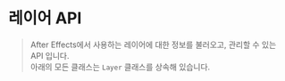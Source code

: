 # 레이어 API

> After Effects에서 사용하는 레이어에 대한 정보를 불러오고, 관리할 수 있는 API 입니다.   
> 아래의 모든 클래스는 `Layer` 클래스를 상속해 있습니다.

